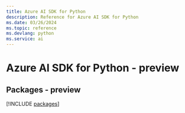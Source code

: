```yaml
---
title: Azure AI SDK for Python
description: Reference for Azure AI SDK for Python
ms.date: 03/26/2024
ms.topic: reference
ms.devlang: python
ms.service: ai
---
```

# Azure AI SDK for Python - preview
## Packages - preview
[!INCLUDE [packages](ai-index.md)]
